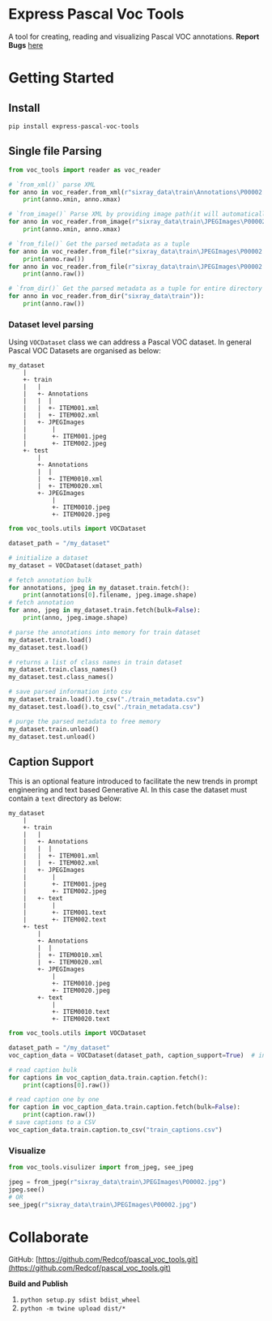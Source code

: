 # Express Pascal Voc Tools

A tool for creating, reading and visualizing Pascal VOC annotations.
**Report Bugs** [here](https://github.com/Redcof/pascal_voc_tools/issues)

# Getting Started

## Install

`pip install express-pascal-voc-tools`

## Single file Parsing

```python
from voc_tools import reader as voc_reader

# `from_xml()` parse XML
for anno in voc_reader.from_xml(r"sixray_data\train\Annotations\P00002.xml"):
    print(anno.xmin, anno.xmax)

# `from_image()` Parse XML by providing image path(it will automatically choose the correct XML)
for anno in voc_reader.from_image(r"sixray_data\train\JPEGImages\P00002.jpeg"):
    print(anno.xmin, anno.xmax)

# `from_file()` Get the parsed metadata as a tuple
for anno in voc_reader.from_file(r"sixray_data\train\JPEGImages\P00002.xml"):
    print(anno.raw())
for anno in voc_reader.from_file(r"sixray_data\train\JPEGImages\P00002.jpeg"):
    print(anno.raw())

# `from_dir()` Get the parsed metadata as a tuple for entire directory
for anno in voc_reader.from_dir("sixray_data\train")):
    print(anno.raw())

```

### Dataset level parsing

Using `VOCDataset` class we can address a Pascal VOC dataset. In general Pascal VOC
Datasets are organised as below:

```commandline
my_dataset
    |
    +- train
    |   |
    |   +- Annotations
    |   |  |
    |   |  +- ITEM001.xml
    |   |  +- ITEM002.xml
    |   +- JPEGImages
    |       |
    |       +- ITEM001.jpeg
    |       +- ITEM002.jpeg
    +- test
        |
        +- Annotations
        |  |
        |  +- ITEM0010.xml
        |  +- ITEM0020.xml
        +- JPEGImages
            |
            +- ITEM0010.jpeg
            +- ITEM0020.jpeg
```

```python
from voc_tools.utils import VOCDataset

dataset_path = "/my_dataset"

# initialize a dataset
my_dataset = VOCDataset(dataset_path)

# fetch annotation bulk
for annotations, jpeg in my_dataset.train.fetch():
    print(annotations[0].filename, jpeg.image.shape)
# fetch annotation
for anno, jpeg in my_dataset.train.fetch(bulk=False):
    print(anno, jpeg.image.shape)

# parse the annotations into memory for train dataset
my_dataset.train.load()
my_dataset.test.load()

# returns a list of class names in train dataset
my_dataset.train.class_names()
my_dataset.test.class_names()

# save parsed information into csv
my_dataset.train.load().to_csv("./train_metadata.csv")
my_dataset.test.load().to_csv("./train_metadata.csv")

# purge the parsed metadata to free memory
my_dataset.train.unload()
my_dataset.test.unload()
```

## Caption Support

This is an optional feature introduced to facilitate the new trends in prompt engineering and text based Generative AI.
In this case the dataset must contain a `text` directory as below:

```commandline
my_dataset
    |
    +- train
    |   |
    |   +- Annotations
    |   |  |
    |   |  +- ITEM001.xml
    |   |  +- ITEM002.xml
    |   +- JPEGImages
    |       |
    |       +- ITEM001.jpeg
    |       +- ITEM002.jpeg
    |   +- text
    |       |
    |       +- ITEM001.text
    |       +- ITEM002.text
    +- test
        |
        +- Annotations
        |  |
        |  +- ITEM0010.xml
        |  +- ITEM0020.xml
        +- JPEGImages
            |
            +- ITEM0010.jpeg
            +- ITEM0020.jpeg
        +- text
            |
            +- ITEM0010.text
            +- ITEM0020.text
```

```python
from voc_tools.utils import VOCDataset

dataset_path = "/my_dataset"
voc_caption_data = VOCDataset(dataset_path, caption_support=True)  # init dataset with caption

# read caption bulk
for captions in voc_caption_data.train.caption.fetch():
    print(captions[0].raw())

# read caption one by one
for caption in voc_caption_data.train.caption.fetch(bulk=False):
    print(caption.raw())
# save captions to a CSV
voc_caption_data.train.caption.to_csv("train_captions.csv")
```

### Visualize

```python
from voc_tools.visulizer import from_jpeg, see_jpeg

jpeg = from_jpeg(r"sixray_data\train\JPEGImages\P00002.jpg")
jpeg.see()
# OR
see_jpeg(r"sixray_data\train\JPEGImages\P00002.jpg")
```

# Collaborate

GitHub: [https://github.com/Redcof/pascal_voc_tools.git](https://github.com/Redcof/pascal_voc_tools.git)

**Build and Publish**

1. `python setup.py sdist bdist_wheel`
1. `python -m twine upload dist/*`